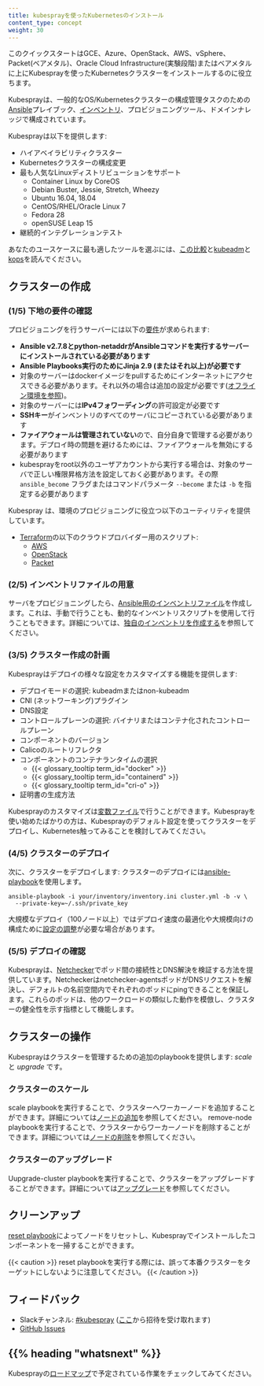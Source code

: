 ```yaml
---
title: kubesprayを使ったKubernetesのインストール
content_type: concept
weight: 30
---
```


<!-- overview -->

このクイックスタートはGCE、Azure、OpenStack、AWS、vSphere、Packet(ベアメタル)、Oracle Cloud Infrastructure(実験段階)またはベアメタルに上にKubesprayを使ったKubernetesクラスターをインストールするのに役立ちます。

Kubesprayは、一般的なOS/Kubernetesクラスターの構成管理タスクのための[Ansible](http://docs.ansible.com/)プレイブック、[インベントリ](https://github.com/kubernetes-sigs/kubespray/blob/master/docs/ansible.md)、プロビジョニングツール、ドメインナレッジで構成されています。

Kubesprayは以下を提供します:

* ハイアベイラビリティクラスター
* Kubernetesクラスターの構成変更
* 最も人気なLinuxディストリビューションをサポート
  * Container Linux by CoreOS
  * Debian Buster, Jessie, Stretch, Wheezy
  * Ubuntu 16.04, 18.04
  * CentOS/RHEL/Oracle Linux 7
  * Fedora 28
  * openSUSE Leap 15
* 継続的インテグレーションテスト

あなたのユースケースに最も適したツールを選ぶには、[この比較](https://github.com/kubernetes-sigs/kubespray/blob/master/docs/comparisons.md)と[kubeadm](/docs/admin/kubeadm/)と[kops](/docs/setup/production-environment/tools/kops/)を読んでください。



<!-- body -->

## クラスターの作成

### (1/5) 下地の要件の確認

プロビジョニングを行うサーバーには以下の[要件](https://github.com/kubernetes-sigs/kubespray#requirements)が求められます:

* **Ansible v2.7.8とpython-netaddrがAnsibleコマンドを実行するサーバーにインストールされている必要があります**
* **Ansible Playbooks実行のためにJinja 2.9 (またはそれ以上)が必要です**
* 対象のサーバーはdockerイメージをpullするためにインターネットにアクセスできる必要があります。それ以外の場合は追加の設定が必要です([オフライン環境を参照](https://github.com/kubernetes-sigs/kubespray/blob/master/docs/offline-environment.md))。
* 対象のサーバーには**IPv4フォワーディング**の許可設定が必要です
* **SSHキー**がインベントリのすべてのサーバにコピーされている必要があります
* **ファイアウォールは管理されていない**ので、自分自身で管理する必要があります。デプロイ時の問題を避けるためには、ファイアウォールを無効にする必要があります
* kubesprayをroot以外のユーザアカウントから実行する場合は、対象のサーバで正しい権限昇格方法を設定しておく必要があります。その際 `ansible_become` フラグまたはコマンドパラメータ `--become` または `-b` を指定する必要があります

Kubespray は、環境のプロビジョニングに役立つ以下のユーティリティを提供しています。

* [Terraform](https://www.terraform.io/)の以下のクラウドプロバイダー用のスクリプト:
  * [AWS](https://github.com/kubernetes-sigs/kubespray/tree/master/contrib/terraform/aws)
  * [OpenStack](https://github.com/kubernetes-sigs/kubespray/tree/master/contrib/terraform/openstack)
  * [Packet](https://github.com/kubernetes-sigs/kubespray/tree/master/contrib/terraform/packet)

### (2/5) インベントリファイルの用意

サーバをプロビジョニングしたら、[Ansible用のインベントリファイル]((http://docs.ansible.com/ansible/intro_inventory.html))を作成します。これは、手動で行うことも、動的なインベントリスクリプトを使用して行うこともできます。詳細については、[独自のインベントリを作成する]((https://github.com/kubernetes-sigs/kubespray/blob/master/docs/getting-started.md#building-your-own-inventory))を参照してください。

### (3/5) クラスター作成の計画

Kubesprayはデプロイの様々な設定をカスタマイズする機能を提供します:

* デプロイモードの選択: kubeadmまたはnon-kubeadm
* CNI (ネットワーキング)プラグイン
* DNS設定
* コントロールプレーンの選択: バイナリまたはコンテナ化されたコントロールプレーン
* コンポーネントのバージョン
* Calicoのルートリフレクタ
* コンポーネントのコンテナランタイムの選択
  * {{< glossary_tooltip term_id="docker" >}}
  * {{< glossary_tooltip term_id="containerd" >}}
  * {{< glossary_tooltip term_id="cri-o" >}}
* 証明書の生成方法

Kubesprayのカスタマイズは[変数ファイル](http://docs.ansible.com/ansible/playbooks_variables.html)で行うことができます。Kubesprayを使い始めたばかりの方は、Kubesprayのデフォルト設定を使ってクラスターをデプロイし、Kubernetes触ってみることを検討してみてください。

### (4/5) クラスターのデプロイ

次に、クラスターをデプロイします:
クラスターのデプロイには[ansible-playbook](https://github.com/kubernetes-sigs/kubespray/blob/master/docs/getting-started.md#starting-custom-deployment)を使用します。

```shell
ansible-playbook -i your/inventory/inventory.ini cluster.yml -b -v \
  --private-key=~/.ssh/private_key
```

大規模なデプロイ（100ノード以上）ではデプロイ速度の最適化や大規模向けの構成ために[設定の調整]((https://github.com/kubernetes-sigs/kubespray/blob/master/docs/large-deployments.md))が必要な場合があります。

### (5/5) デプロイの確認

Kubesprayは、[Netchecker](https://github.com/kubernetes-sigs/kubespray/blob/master/docs/netcheck.md)でポッド間の接続性とDNS解決を検証する方法を提供しています。Netcheckerはnetchecker-agentsポッドがDNSリクエストを解決し、デフォルトの名前空間内でそれぞれのポッドにpingできることを保証します。これらのポッドは、他のワークロードの類似した動作を模倣し、クラスターの健全性を示す指標として機能します。

## クラスターの操作

Kubesprayはクラスターを管理するための追加のplaybookを提供します: _scale_ と _upgrade_ です。

### クラスターのスケール

scale playbookを実行することで、クラスターへワーカーノードを追加することができます。詳細については[ノードの追加](https://github.com/kubernetes-sigs/kubespray/blob/master/docs/getting-started.md#adding-nodes)を参照してください。
remove-node playbookを実行することで、クラスターからワーカーノードを削除することができます。詳細については[ノードの削除](https://github.com/kubernetes-sigs/kubespray/blob/master/docs/getting-started.md#remove-nodes)を参照してください。

### クラスターのアップグレード

Uupgrade-cluster playbookを実行することで、クラスターをアップグレードすることができます。詳細については[アップグレード](https://github.com/kubernetes-sigs/kubespray/blob/master/docs/upgrades.md)を参照してください。

## クリーンアップ

[reset playbook](https://github.com/kubernetes-sigs/kubespray/blob/master/reset.yml)によってノードをリセットし、Kubesprayでインストールしたコンポーネントを一掃することができます。


{{< caution >}}
reset playbookを実行する際には、誤って本番クラスターをターゲットにしないように注意してください。
{{< /caution >}}

## フィードバック

* Slackチャンネル: [#kubespray](https://kubernetes.slack.com/messages/kubespray/) ([ここ](http://slack.k8s.io/)から招待を受け取れます)
* [GitHub Issues](https://github.com/kubernetes-sigs/kubespray/issues)



## {{% heading "whatsnext" %}}


Kubesprayの[ロードマップ](https://github.com/kubernetes-sigs/kubespray/blob/master/docs/roadmap.md)で予定されている作業をチェックしてみてください。

